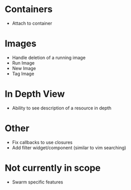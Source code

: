 
# Containers
- Attach to container

# Images
- Handle deletion of a running image
- Run Image
- New Image
- Tag Image

# In Depth View
- Ability to see description of a resource in depth

# Other
- Fix callbacks to use closures
- Add filter widget/component (similar to vim searching)

# Not currently in scope
- Swarm specific features

